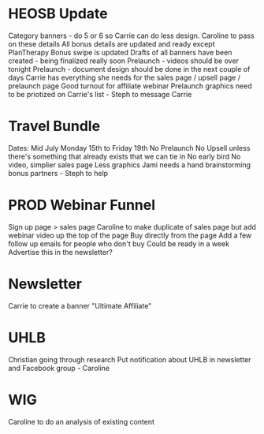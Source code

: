 <!-- TITLE: 20190515 -->

# HEOSB Update
Category banners - do 5 or 6 so Carrie can do less design.  Caroline to pass on these details
All bonus details are updated and ready except PlanTherapy
Bonus swipe is updated
Drafts of all banners have been created - being finalized really soon
Prelaunch - videos should be over tonight
Prelaunch - document design should be done in the next couple of days
Carrie has everything she needs for the sales page / upsell page / prelaunch page
Good turnout for affiliate webinar
Prelaunch graphics need to be priotized on Carrie's list - Steph to message Carrie

# Travel Bundle
Dates: Mid July
Monday 15th to Friday 19th
No Prelaunch
No Upsell unless there's something that already exists that we can tie in
No early bird
No video, simplier sales page
Less graphics
Jami needs a hand brainstorming bonus partners - Steph to help

# PROD Webinar Funnel
Sign up page > sales page
Caroline to make duplicate of sales page but add webinar video up the top of the page
Buy directly from the page
Add a few follow up emails for people who don't buy
Could be ready in a week
Advertise this in the newsletter?

# Newsletter
Carrie to create a banner
"Ultimate Affiliate"

# UHLB
Christian going through research
Put notification about UHLB in newsletter and Facebook group - Caroline

# WIG
Caroline to do an analysis of existing content
